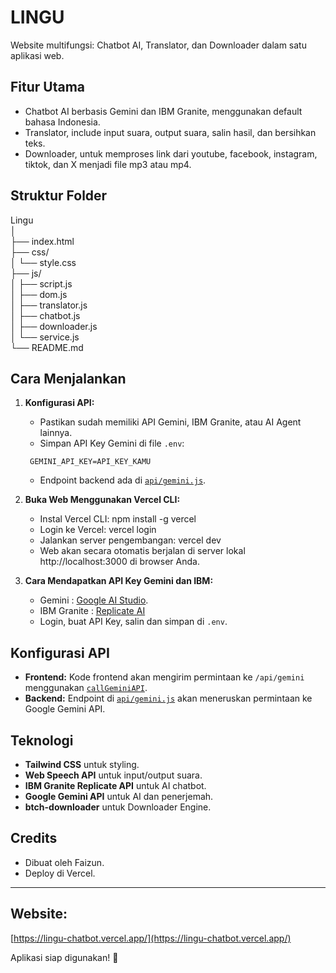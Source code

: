 # LINGU

Website multifungsi: Chatbot AI, Translator, dan Downloader dalam satu aplikasi web.

## Fitur Utama

- Chatbot AI berbasis Gemini dan IBM Granite, menggunakan default bahasa Indonesia.
- Translator, include input suara, output suara, salin hasil, dan bersihkan teks.
- Downloader, untuk memproses link dari youtube, facebook, instagram, tiktok, dan X menjadi file mp3 atau mp4.

## Struktur Folder

Lingu  
│  
├── index.html  
├── css/  
│   └── style.css  
├── js/  
│   ├── script.js  
│   ├── dom.js  
│   ├── translator.js  
│   ├── chatbot.js  
│   ├── downloader.js  
│   └── service.js  
└── README.md  

## Cara Menjalankan

1. **Konfigurasi API:**
   - Pastikan sudah memiliki API Gemini, IBM Granite, atau AI Agent lainnya.
   - Simpan API Key Gemini di file `.env`:
    ```
     GEMINI_API_KEY=API_KEY_KAMU
    ```
   - Endpoint backend ada di [`api/gemini.js`](api/gemini.js).
   
2. **Buka Web Menggunakan Vercel CLI:**
   - Instal Vercel CLI: npm install -g vercel
   - Login ke Vercel: vercel login
   - Jalankan server pengembangan: vercel dev
   - Web akan secara otomatis berjalan di server lokal http://localhost:3000 di browser Anda.
   
3. **Cara Mendapatkan API Key Gemini dan IBM:**
   - Gemini : [Google AI Studio](https://aistudio.google.com/app/apikey).
   - IBM Granite : [Replicate AI](http://replicate.com/account)
   - Login, buat API Key, salin dan simpan di `.env`.

## Konfigurasi API

- **Frontend:** Kode frontend akan mengirim permintaan ke `/api/gemini` menggunakan [`callGeminiAPI`](js/service.js).
- **Backend:** Endpoint di [`api/gemini.js`](api/gemini.js) akan meneruskan permintaan ke Google Gemini API.

## Teknologi

- **Tailwind CSS** untuk styling.
- **Web Speech API** untuk input/output suara.
- **IBM Granite Replicate API** untuk AI chatbot.
- **Google Gemini API** untuk AI dan penerjemah.
- **btch-downloader** untuk Downloader Engine.
  
## Credits

- Dibuat oleh Faizun.
- Deploy di Vercel.

---

## Website: 
[https://lingu-chatbot.vercel.app/](https://lingu-chatbot.vercel.app/)

Aplikasi siap digunakan! 🚀
